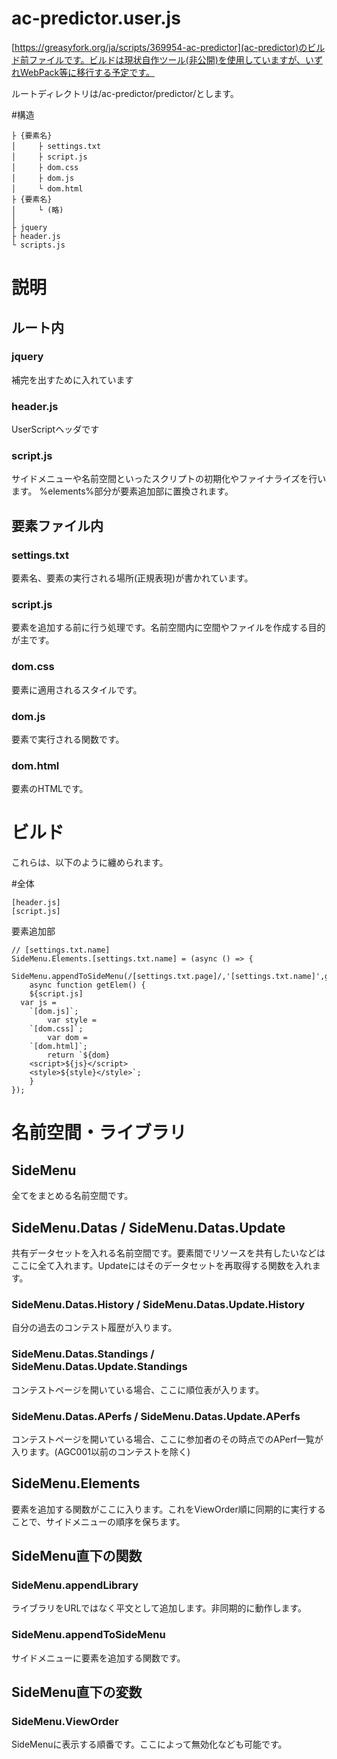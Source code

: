# ac-predictor.user.js

[https://greasyfork.org/ja/scripts/369954-ac-predictor](ac-predictor)のビルド前ファイルです。ビルドは現状自作ツール(非公開)を使用していますが、いずれWebPack等に移行する予定です。

ルートディレクトリは/ac-predictor/predictor/とします。

#構造

```
├ {要素名}
│　　　├ settings.txt
│　　　├ script.js
│　　　├ dom.css
│　　　├ dom.js
│　　　└ dom.html
├ {要素名}
│　　　└ (略)
│
├ jquery
├ header.js
└ scripts.js
```

# 説明
## ルート内
### jquery
補完を出すために入れています
### header.js
UserScriptヘッダです
### script.js
サイドメニューや名前空間といったスクリプトの初期化やファイナライズを行います。
%elements%部分が要素追加部に置換されます。
## 要素ファイル内
### settings.txt
要素名、要素の実行される場所(正規表現)が書かれています。
### script.js
要素を追加する前に行う処理です。名前空間内に空間やファイルを作成する目的が主です。
### dom.css
要素に適用されるスタイルです。
### dom.js
要素で実行される関数です。
### dom.html
要素のHTMLです。

# ビルド
これらは、以下のように纏められます。

#全体
```
[header.js]
[script.js]
```

要素追加部
```
// [settings.txt.name]
SideMenu.Elements.[settings.txt.name] = (async () => {
	SideMenu.appendToSideMenu(/[settings.txt.page]/,'[settings.txt.name]',getElem);
	async function getElem() {
	${script.js]
  var js = 
	`[dom.js]`;
		var style = 
	`[dom.css]`;
		var dom = 
	`[dom.html]`;
		return `${dom}
	<script>${js}</script>
	<style>${style}</style>`;
	}
});
```

# 名前空間・ライブラリ
## SideMenu
全てをまとめる名前空間です。
## SideMenu.Datas / SideMenu.Datas.Update
共有データセットを入れる名前空間です。要素間でリソースを共有したいなどはここに全て入れます。Updateにはそのデータセットを再取得する関数を入れます。
### SideMenu.Datas.History / SideMenu.Datas.Update.History
自分の過去のコンテスト履歴が入ります。
### SideMenu.Datas.Standings / SideMenu.Datas.Update.Standings
コンテストページを開いている場合、ここに順位表が入ります。
### SideMenu.Datas.APerfs / SideMenu.Datas.Update.APerfs 
コンテストページを開いている場合、ここに参加者のその時点でのAPerf一覧が入ります。(AGC001以前のコンテストを除く)
## SideMenu.Elements
要素を追加する関数がここに入ります。これをViewOrder順に同期的に実行することで、サイドメニューの順序を保ちます。

## SideMenu直下の関数
### SideMenu.appendLibrary
ライブラリをURLではなく平文として追加します。非同期的に動作します。
### SideMenu.appendToSideMenu
サイドメニューに要素を追加する関数です。

## SideMenu直下の変数
### SideMenu.ViewOrder
SideMenuに表示する順番です。ここによって無効化なども可能です。
